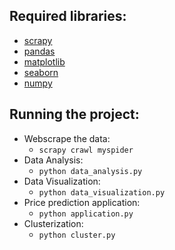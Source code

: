 ## Required libraries:
 - [scrapy](https://scrapy.org/)
 - [pandas](https://pandas.pydata.org/)
 - [matplotlib](https://matplotlib.org/)
 - [seaborn](https://seaborn.pydata.org/)
 - [numpy](https://numpy.org/)

## Running the project:
 - Webscrape the data:
   - ```scrapy crawl myspider```
 - Data Analysis:
   - ```python data_analysis.py```
 - Data Visualization:
   - ```python data_visualization.py```
 - Price prediction application:
   - ```python application.py```
 - Clusterization:
   - ```python cluster.py```

